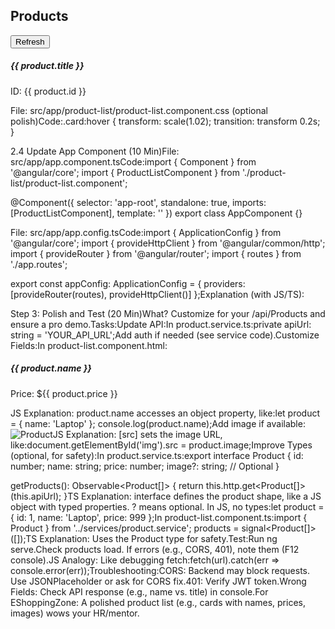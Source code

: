 <div class="container mt-4">
  <h2>Products</h2>
  <button class="btn btn-primary mb-3" (click)="loadProducts()">Refresh</button>
  <div *ngIf="!products().length" class="text-center">
    <div class="spinner-border" role="status"></div>
  </div>
  <div class="row">
    <div class="col-md-4" *ngFor="let product of products()">
      <div class="card mb-3 shadow-sm">
        <div class="card-body">
          <h5 class="card-title">{{ product.title }}</h5>
          <p class="card-text">ID: {{ product.id }}</p>
        </div>
      </div>
    </div>
  </div>
</div>






File: src/app/product-list/product-list.component.css (optional polish)Code:.card:hover {
  transform: scale(1.02);
  transition: transform 0.2s;
}



2.4 Update App Component (10 Min)File: src/app/app.component.tsCode:import { Component } from '@angular/core';
import { ProductListComponent } from './product-list/product-list.component';

@Component({
  selector: 'app-root',
  standalone: true,
  imports: [ProductListComponent],
  template: '<app-product-list></app-product-list>'
})
export class AppComponent {}



File: src/app/app.config.tsCode:import { ApplicationConfig } from '@angular/core';
import { provideHttpClient } from '@angular/common/http';
import { provideRouter } from '@angular/router';
import { routes } from './app.routes';

export const appConfig: ApplicationConfig = {
  providers: [provideRouter(routes), provideHttpClient()]
};Explanation (with JS/TS):




Step 3: Polish and Test (20 Min)What? Customize for your /api/Products and ensure a pro demo.Tasks:Update API:In product.service.ts:private apiUrl: string = 'YOUR_API_URL';Add auth if needed (see service code).Customize Fields:In product-list.component.html:<h5 class="card-title">{{ product.name }}</h5>
<p class="card-text">Price: ${{ product.price }}</p>JS Explanation: product.name accesses an object property, like:let product = { name: 'Laptop' };
console.log(product.name);Add image if available:<img *ngIf="product.image" [src]="product.image" class="card-img-top" alt="Product">JS Explanation: [src] sets the image URL, like:document.getElementById('img').src = product.image;Improve Types (optional, for safety):In product.service.ts:export interface Product {
  id: number;
  name: string;
  price: number;
  image?: string; // Optional
}

getProducts(): Observable<Product[]> {
  return this.http.get<Product[]>(this.apiUrl);
}TS Explanation: interface defines the product shape, like a JS object with typed properties. ? means optional. In JS, no types:let product = { id: 1, name: 'Laptop', price: 999 };In product-list.component.ts:import { Product } from '../services/product.service';
products = signal<Product[]>([]);TS Explanation: Uses the Product type for safety.Test:Run ng serve.Check products load. If errors (e.g., CORS, 401), note them (F12 console).JS Analogy: Like debugging fetch:fetch(url).catch(err => console.error(err));Troubleshooting:CORS: Backend may block requests. Use JSONPlaceholder or ask for CORS fix.401: Verify JWT token.Wrong Fields: Check API response (e.g., name vs. title) in console.For EShoppingZone: A polished product list (e.g., cards with names, prices, images) wows your HR/mentor.





